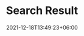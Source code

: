 ---
title: "Search Result"
date: 2021-12-18T13:49:23+06:00
draft: false

# meta description
description: "this is meta description"

# type
type : "search"
---
